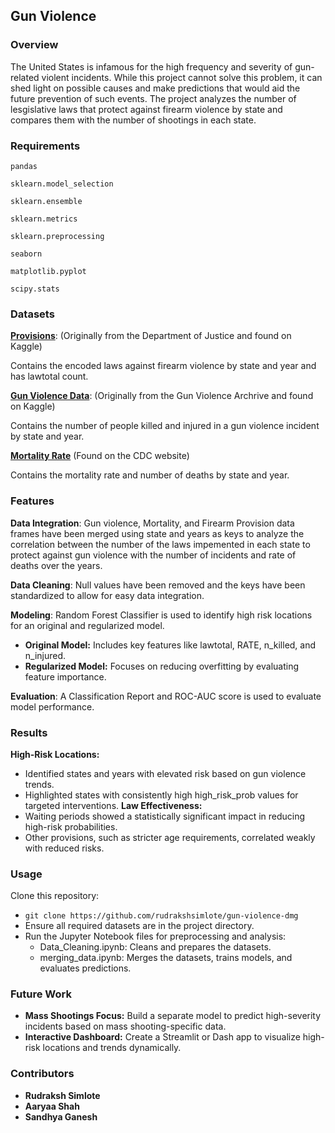 ## Gun Violence

### Overview
The United States is infamous for the high frequency and severity of gun-related violent incidents. While this project cannot solve this problem, it can shed light on possible causes and make predictions that would aid the future prevention of such events. The project analyzes the number of lesgislative laws that protect against firearm violence by state and compares them with the number of shootings in each state. 

### Requirements
`pandas`

`sklearn.model_selection`

`sklearn.ensemble`

`sklearn.metrics`

`sklearn.preprocessing`

`seaborn`

`matplotlib.pyplot`

`scipy.stats`

### Datasets
**<a href="https://www.kaggle.com/datasets/jboysen/state-firearms">Provisions</a>**: (Originally from the Department of Justice and found on Kaggle)

Contains the encoded laws against firearm violence by state and year and has lawtotal count.

**<a href="https://www.kaggle.com/datasets/jameslko/gun-violence-data">Gun Violence Data</a>**: (Originally from the Gun Violence Archrive and found on Kaggle)

Contains the number of people killed and injured in a gun violence incident by state and year.

**<a href="https://www.cdc.gov/nchs/pressroom/sosmap/firearm_mortality/firearm.htm">Mortality Rate</a>** (Found on the CDC website)

Contains the mortality rate and number of deaths by state and year.

### Features
**Data Integration**: Gun violence, Mortality, and Firearm Provision data frames have been merged using state and years as keys to analyze the correlation between the number of the laws impemented in each state to protect against gun violence with the number of incidents and rate of deaths over the years. 

**Data Cleaning**: Null values have been removed and the keys have been standardized to allow for easy data integration.

**Modeling**: Random Forest Classifier is used to identify high risk locations for an original and regularized model.

*  **Original Model:** Includes key features like lawtotal, RATE, n_killed, and n_injured.
*  **Regularized Model:** Focuses on reducing overfitting by evaluating feature importance.

**Evaluation**: A Classification Report and ROC-AUC score is used to evaluate model performance.

### Results
**High-Risk Locations:**
* Identified states and years with elevated risk based on gun violence trends.
* Highlighted states with consistently high high_risk_prob values for targeted interventions.
**Law Effectiveness:**
* Waiting periods showed a statistically significant impact in reducing high-risk probabilities.
* Other provisions, such as stricter age requirements, correlated weakly with reduced risks.

### Usage
Clone this repository:
* ```git clone https://github.com/rudrakshsimlote/gun-violence-dmg```
* Ensure all required datasets are in the project directory.
* Run the Jupyter Notebook files for preprocessing and analysis:
   * Data_Cleaning.ipynb: Cleans and prepares the datasets.
   * merging_data.ipynb: Merges the datasets, trains models, and evaluates predictions.

### Future Work
* **Mass Shootings Focus:** Build a separate model to predict high-severity incidents based on mass shooting-specific data.
* **Interactive Dashboard:** Create a Streamlit or Dash app to visualize high-risk locations and trends dynamically.

### Contributors
* **Rudraksh Simlote**
* **Aaryaa Shah**
* **Sandhya Ganesh**
